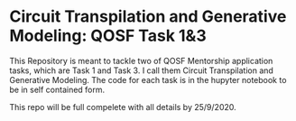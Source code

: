 # Circuit Transpilation and Generative Modeling: QOSF Task 1&3
This Repository is meant to tackle two of QOSF Mentorship application tasks, which are Task 1 and Task 3. I call them Circuit Transpilation and Generative Modeling.
The code for each task is in the hupyter notebook to be in self contained form.

This repo will be full compelete with all details by 25/9/2020.
